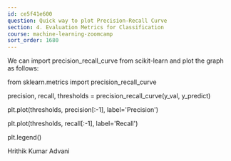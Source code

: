 ```yaml
---
id: ce5f41e600
question: Quick way to plot Precision-Recall Curve
section: 4. Evaluation Metrics for Classification
course: machine-learning-zoomcamp
sort_order: 1680
---
```


We can import precision_recall_curve from scikit-learn and plot the graph as follows:

from sklearn.metrics import precision_recall_curve

precision, recall, thresholds = precision_recall_curve(y_val, y_predict)

plt.plot(thresholds, precision[:-1], label='Precision')

plt.plot(thresholds, recall[:-1], label='Recall')

plt.legend()

Hrithik Kumar Advani

